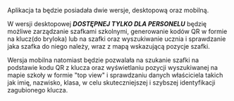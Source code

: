 Aplikacja ta będzie posiadała dwie wersje, desktopową oraz mobilną.

W wersji desktopowej ***DOSTĘPNEJ TYLKO DLA PERSONELU*** będzię możliwe zarządzanie szafkami szkolnymi, generowanie kodów QR w formie na klucz(do bryloka) lub na szafki oraz wyszukiwanie ucznia i sprawdzanie jaka szafka do niego należy, wraz z mapą wskazującą pozycje szafki.

Wersja mobilna natomiast będzie pozwalała na szukanie szafki na podstawie kodu QR z klucza oraz wyświetlaniu pozycji wyszukiwanej na mapie szkoły w formie "top view" i sprawdzaniu danych właściciela takich jak imię, nazwisko, klasa, w celu skuteczniejszej i szybszej identyfikacji zagubionego klucza.

